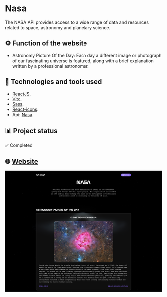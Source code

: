 # Nasa

The NASA API provides access to a wide range of data and resources related to space, astronomy and planetary science.

## ⚙️ Function of the website

- Astronomy Picture Of the Day: Each day a different image or photograph of our fascinating universe is featured, along with a brief explanation written by a professional astronomer.

## 🚀 Technologies and tools used

- [ReactJS](https://es.react.dev/).
- [Vite](https://vitejs.dev/).
- [Sass](https://sass-lang.com/).
- [React-icons](https://www.npmjs.com/package/react-icons).
- Api: [Nasa](https://api.nasa.gov/).

## 📊 Project status

✅ Completed

## 🌐 [Website](https://bryangrandon.github.io/Nasa/)

<img src="./src/assets/website.png" alt="website" width="900px" />
